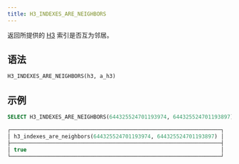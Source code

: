 ```yaml
---
title: H3_INDEXES_ARE_NEIGHBORS
---
```


返回所提供的 [H3](https://eng.uber.com/h3/) 索引是否互为邻居。

## 语法

```sql
H3_INDEXES_ARE_NEIGHBORS(h3, a_h3)
```

## 示例

```sql
SELECT H3_INDEXES_ARE_NEIGHBORS(644325524701193974, 644325524701193897);

┌──────────────────────────────────────────────────────────────────┐
│ h3_indexes_are_neighbors(644325524701193974, 644325524701193897) │
├──────────────────────────────────────────────────────────────────┤
│ true                                                             │
└──────────────────────────────────────────────────────────────────┘
```